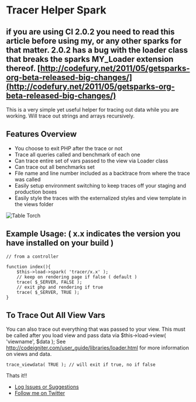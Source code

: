 # Tracer Helper Spark

## if you are using CI 2.0.2 you need to read this article before using my, or any other sparks for that matter. 2.0.2 has a bug with the loader class that breaks the sparks MY_Loader extension thereof. [http://codefury.net/2011/05/getsparks-org-beta-released-big-changes/](http://codefury.net/2011/05/getsparks-org-beta-released-big-changes/)


This is a very simple yet useful helper for tracing out data while you are working. Will trace out strings and arrays recursively.

## Features Overview

- You choose to exit PHP after the trace or not
- Trace all queries called and benchmark of each one
- Can trace entire set of vars passed to the view via Loader class
- Can trace out all benchmarks set 
- File name and line number included as a backtrace from where the trace was called
- Easily setup environment switching to keep traces off your staging and production boxes
- Easily style the traces with the externalized styles and view template in the views folder

![Table Torch](http://dl.dropbox.com/u/9683877/spark_imgs/tracer.png "Tracer Example")

## Example Usage: ( x.x indicates the version you have installed on your build )
    
    // from a controller 
	
	function index(){
		$this->load->spark( 'tracer/x.x' );
		// keep on rendering page if false ( default )
		trace( $_SERVER, FALSE );
		// exit php and rendering if true
		trace( $_SERVER, TRUE );
	}
	
	
## To Trace Out All View Vars
You can also trace out everything that was passed to your view. This must be called after you load view and pass data via 
$this->load->view( 'viewname', $data ); See  http://codeigniter.com/user_guide/libraries/loader.html for more information on views and data.

    trace_viewdata( TRUE ); // will exit if true, no if false

Thats it!!

- [Log Issues or Suggestions](https://github.com/dperrymorrow/CodeIgniter-Tracer-Helper/issues)
- [Follow me on Twitter](http://twitter.com/dperrymorrow)


	


    
